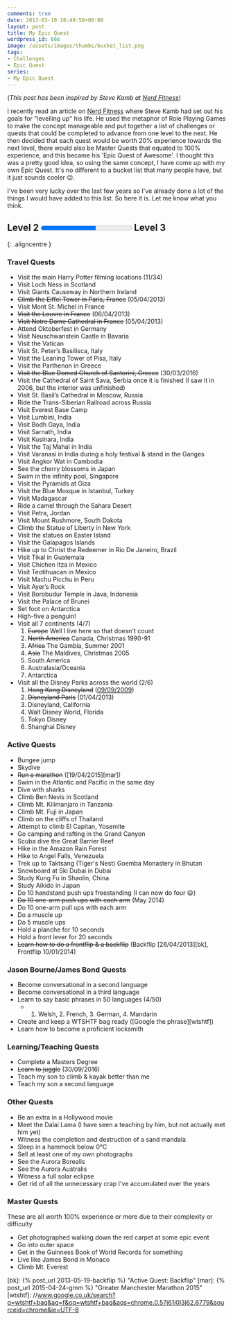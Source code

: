 ```yaml
---
comments: true
date: 2013-03-10 16:49:58+00:00
layout: post
title: My Epic Quest
wordpress_id: 666
image: /assets/images/thumbs/bucket_list.png
tags:
- Challenges
- Epic Quest
series:
- My Epic Quest
---
```


(_This post has been inspired by Steve Kamb at [Nerd Fitness][eq]_)

I recently read an article on [Nerd Fitness][eq] where
Steve Kamb had set out his goals for "levelling up" his life. He used the metaphor of Role Playing
Games to make the concept manageable and put together a list of challenges or quests that could be
completed to advance from one level to the next. He then decided that each quest would be worth 20%
experience towards the next level, there would also be Master Quests that equated to 100% experience,
and this became his 'Epic Quest of Awesome'. I thought this was a pretty good idea, so using the
same concept, I have come up with my own Epic Quest. It's no different to a bucket list that many
people have, but it just sounds cooler :wink:.

I've been very lucky over the last few years so I've already done a lot of the things I would have
added to this list. So here it is. Let me know what you think.

## Level 2 <progress value="60" max="100"></progress> Level 3
{: .aligncentre }

### Travel Quests
  
  * Visit the main Harry Potter filming locations (11/34)
  * Visit Loch Ness in Scotland 
  * Visit Giants Causeway in Northern Ireland 
  * ~~Climb the Eiffel Tower in Paris, France~~ (05/04/2013)  
  * Visit Mont St. Michel in France
  * ~~Visit the Louvre in France~~ (06/04/2013)
  * ~~Visit Notre Dame Cathedral in France~~ (05/04/2013)
  * Attend Oktoberfest in Germany
  * Visit Neuschwanstein Castle in Bavaria
  * Visit the Vatican
  * Visit St. Peter’s Basilisca, Italy
  * Visit the Leaning Tower of Pisa, Italy
  * Visit the Parthenon in Greece
  * ~~Visit the Blue Domed Church of Santorini, Greece~~ (30/03/2016)
  * Visit the Cathedral of Saint Sava, Serbia once it is finished (I saw it in 2006, but the interior was unfinished)
  * Visit St. Basil’s Cathedral in Moscow, Russia
  * Ride the Trans-Siberian Railroad across Russia
  * Visit Everest Base Camp
  * Visit Lumbini, India
  * Visit Bodh Gaya, India
  * Visit Sarnath, India
  * Visit Kusinara, India
  * Visit the Taj Mahal in India
  * Visit Varanasi in India during a holy festival & stand in the Ganges
  * Visit Angkor Wat in Cambodia
  * See the cherry blossoms in Japan
  * Swim in the infinity pool, Singapore
  * Visit the Pyramids at Giza
  * Visit the Blue Mosque in Istanbul, Turkey
  * Visit Madagascar
  * Ride a camel through the Sahara Desert
  * Visit Petra, Jordan
  * Visit Mount Rushmore, South Dakota
  * Climb the Statue of Liberty in New York
  * Visit the statues on Easter Island
  * Visit the Galapagos Islands
  * Hike up to Christ the Redeemer in Rio De Janeiro, Brazil
  * Visit Tikal in Guatemala
  * Visit Chichen Itza in Mexico
  * Visit Teotihuacan in Mexico
  * Visit Machu Picchu in Peru
  * Visit Ayer’s Rock
  * Visit Borobudur Temple in Java, Indonesia
  * Visit the Palace of Brunei
  * Set foot on Antarctica
  * High-five a penguin!
  * Visit all 7 continents (4/7)
      1. ~~Europe~~ Well I live here so that doesn't count
      2. ~~North America~~ Canada, Christmas 1990-91
      3. ~~Africa~~ The Gambia, Summer 2001
      4. ~~Asia~~ The Maldives, Christmas 2005
      5. South America
      6. Australasia/Oceania
      7. Antarctica
  * Visit all the Disney Parks across the world (2/6)
      1. ~~Hong Kong Disneyland~~ ([09/09/2009][hk])
      2. ~~Disneyland Paris~~ (01/04/2013)
      3. Disneyland, California
      4. Walt Disney World, Florida
      5. Tokyo Disney
      6. Shanghai Disney
      

### Active Quests

  * Bungee jump
  * Skydive
  * ~~Run a marathon~~ ([19/04/2015][mar])
  * Swim in the Atlantic and Pacific in the same day
  * Dive with sharks
  * Climb Ben Nevis in Scotland
  * Climb Mt. Kilimanjaro in Tanzania
  * Climb Mt. Fuji in Japan
  * Climb on the cliffs of Thailand
  * Attempt to climb El Capitan, Yosemite
  * Go camping and rafting in the Grand Canyon
  * Scuba dive the Great Barrier Reef
  * Hike in the Amazon Rain Forest
  * Hike to Angel Falls, Venezuela
  * Trek up to Taktsang (Tiger's Nest) Goemba Monastery in Bhutan
  * Snowboard at Ski Dubai in Dubai
  * Study Kung Fu in Shaolin, China
  * Study Aikido in Japan
  * Do 10 handstand push ups freestanding (I can now do four :smiley:)
  * ~~Do 10 one-arm push ups with each arm~~ (May 2014)
  * Do 10 one-arm pull ups with each arm
  * Do a muscle up
  * Do 5 muscle ups
  * Hold a planche for 10 seconds
  * Hold a front lever for 20 seconds
  * ~~Learn how to do a frontflip &amp; a backflip~~ (Backflip [26/04/2013][bk], Frontflip 10/01/2014)

### Jason Bourne/James Bond Quests

  * Become conversational in a second language
  * Become conversational in a third language
  * Learn to say basic phrases in 50 languages (4/50)
    * 1. Welsh, 2. French, 3. German, 4. Mandarin
  * Create and keep a WTSHTF bag ready ([Google the phrase][wtshtf])
  * Learn how to become a proficient locksmith

### Learning/Teaching Quests

  * Complete a Masters Degree
  * ~~Learn to juggle~~ (30/09/2016)
  * Teach my son to climb & kayak better than me
  * Teach my son a second language

### Other Quests

  * Be an extra in a Hollywood movie
  * Meet the Dalai Lama (I have seen a teaching by him, but not actually met him yet)
  * Witness the completion and destruction of a sand mandala
  * Sleep in a hammock below 0°C
  * Sell at least one of my own photographs
  * See the Aurora Borealis
  * See the Aurora Australis
  * Witness a full solar eclipse
  * Get rid of all the unnecessary crap I've accumulated over the years

### Master Quests

These are all worth 100% experience or more due to their complexity or difficulty

  * Get photographed walking down the red carpet at some epic event
  * Go into outer space
  * Get in the Guinness Book of World Records for something
  * Live like James Bond in Monaco
  * Climb Mt. Everest

[eq]: //www.nerdfitness.com/blog/epic-quest/
[hk]: //travel.perry-online.me.uk/china/hong-kong/china-2009/disneyland/ "Disneyland!!!! :-) :-)"
[bk]: {% post_url 2013-05-19-backflip %} "Active Quest: Backflip"
[mar]: {% post_url 2015-04-24-gmm %} "Greater Manchester Marathon 2015"
[wtshtf]: //www.google.co.uk/search?q=wtshtf+bag&aq=f&oq=wtshtf+bag&aqs=chrome.0.57j61j0l3j62.6779&sourceid=chrome&ie=UTF-8 